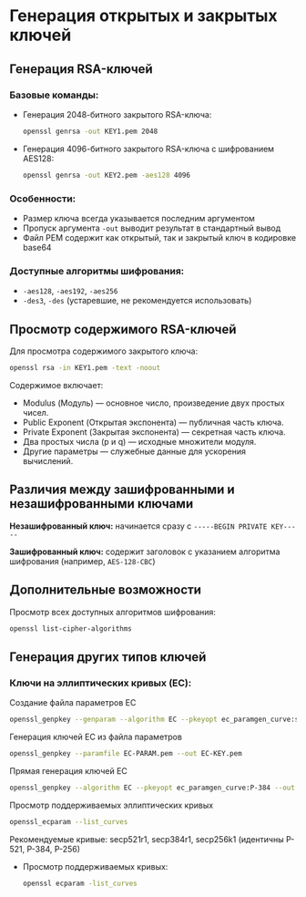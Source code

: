 # Генерация открытых и закрытых ключей

## Генерация RSA-ключей

### Базовые команды:
- Генерация 2048-битного закрытого RSA-ключа:
  ```bash
  openssl genrsa -out KEY1.pem 2048
  ```

- Генерация 4096-битного закрытого RSA-ключа с шифрованием AES128:
  ```bash
  openssl genrsa -out KEY2.pem -aes128 4096
  ```

### Особенности:
- Размер ключа всегда указывается последним аргументом
- Пропуск аргумента `-out` выводит результат в стандартный вывод
- Файл PEM содержит как открытый, так и закрытый ключ в кодировке base64

### Доступные алгоритмы шифрования:
- `-aes128`, `-aes192`, `-aes256`
- `-des3`, `-des` (устаревшие, не рекомендуется использовать)

## Просмотр содержимого RSA-ключей

Для просмотра содержимого закрытого ключа:
```bash
openssl rsa -in KEY1.pem -text -noout
```

Содержимое включает:
- Modulus (Модуль) — основное число, произведение двух простых чисел.
- Public Exponent (Открытая экспонента) — публичная часть ключа.
- Private Exponent (Закрытая экспонента) — секретная часть ключа.
- Два простых числа (p и q) — исходные множители модуля.
- Другие параметры — служебные данные для ускорения вычислений.

## Различия между зашифрованными и незашифрованными ключами

**Незашифрованный ключ:** начинается сразу с `-----BEGIN PRIVATE KEY-----`

**Зашифрованный ключ:** содержит заголовок с указанием алгоритма шифрования (например, `AES-128-CBC`)

## Дополнительные возможности

Просмотр всех доступных алгоритмов шифрования:
```bash
openssl list-cipher-algorithms
```

## Генерация других типов ключей


### Ключи на эллиптических кривых (EC):

Создание файла параметров EC
  ```bash
openssl_genpkey --genparam --algorithm EC --pkeyopt ec_paramgen_curve:secp384r1 --out EC-PARAM.pem
  ```

Генерация ключей EC из файла параметров  
  ```bash
openssl_genpkey --paramfile EC-PARAM.pem --out EC-KEY.pem
  ```

Прямая генерация ключей EC  
  ```bash
openssl_genpkey --algorithm EC --pkeyopt ec_paramgen_curve:P-384 --out EC-KEY.pem
  ```

Просмотр поддерживаемых эллиптических кривых  
  ```bash
openssl_ecparam --list_curves
  ```

Рекомендуемые кривые: secp521r1, secp384r1, secp256k1 (идентичны P-521, P-384, P-256)

- Просмотр поддерживаемых кривых:
  ```bash
  openssl ecparam -list_curves
  ```
